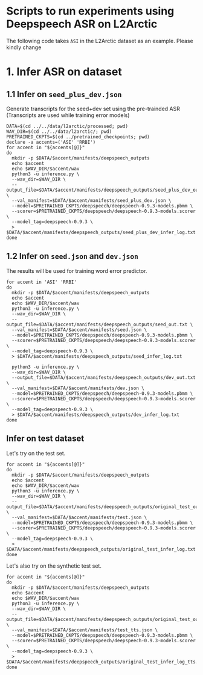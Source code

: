 # Scripts to run experiments using Deepspeech ASR on L2Arctic

The following code takes `ASI` in the L2Arctic dataset as an example. Please kindly change 

# 1. Infer ASR on dataset

## 1.1 Infer on `seed_plus_dev.json`
Generate transcripts for the seed+dev set using the pre-trainded ASR (Transcripts are used while training error models)

```
DATA=$(cd ../../data/l2arctic/processed; pwd)
WAV_DIR=$(cd ../../data/l2arctic/; pwd)
PRETRAINED_CKPTS=$(cd ../pretrained_checkpoints; pwd) 
declare -a accents=('ASI' 'RRBI')
for accent in "${accents[@]}"
do
  mkdir -p $DATA/$accent/manifests/deepspeech_outputs
  echo $accent
  echo $WAV_DIR/$accent/wav
  python3 -u inference.py \
  --wav_dir=$WAV_DIR \
  --output_file=$DATA/$accent/manifests/deepspeech_outputs/seed_plus_dev_out.txt \
  --val_manifest=$DATA/$accent/manifests/seed_plus_dev.json \
  --model=$PRETRAINED_CKPTS/deepspeech/deepspeech-0.9.3-models.pbmm \
  --scorer=$PRETRAINED_CKPTS/deepspeech/deepspeech-0.9.3-models.scorer \
  --model_tag=deepspeech-0.9.3 \
  > $DATA/$accent/manifests/deepspeech_outputs/seed_plus_dev_infer_log.txt
done
```

## 1.2 Infer on `seed.json` and `dev.json`

The results will be used for training word error predictor.

```
for accent in 'ASI' 'RRBI'
do
  mkdir -p $DATA/$accent/manifests/deepspeech_outputs
  echo $accent
  echo $WAV_DIR/$accent/wav 
  python3 -u inference.py \
  --wav_dir=$WAV_DIR \
  --output_file=$DATA/$accent/manifests/deepspeech_outputs/seed_out.txt \
  --val_manifest=$DATA/$accent/manifests/seed.json \
  --model=$PRETRAINED_CKPTS/deepspeech/deepspeech-0.9.3-models.pbmm \
  --scorer=$PRETRAINED_CKPTS/deepspeech/deepspeech-0.9.3-models.scorer \
  --model_tag=deepspeech-0.9.3 \
  > $DATA/$accent/manifests/deepspeech_outputs/seed_infer_log.txt

  python3 -u inference.py \
  --wav_dir=$WAV_DIR \
  --output_file=$DATA/$accent/manifests/deepspeech_outputs/dev_out.txt \
  --val_manifest=$DATA/$accent/manifests/dev.json \
  --model=$PRETRAINED_CKPTS/deepspeech/deepspeech-0.9.3-models.pbmm \
  --scorer=$PRETRAINED_CKPTS/deepspeech/deepspeech-0.9.3-models.scorer \
  --model_tag=deepspeech-0.9.3 \
  > $DATA/$accent/manifests/deepspeech_outputs/dev_infer_log.txt
done
```


## Infer on test dataset

Let's try on the test set.

```
for accent in "${accents[@]}"
do
  mkdir -p $DATA/$accent/manifests/deepspeech_outputs
  echo $accent
  echo $WAV_DIR/$accent/wav 
  python3 -u inference.py \
  --wav_dir=$WAV_DIR \
  --output_file=$DATA/$accent/manifests/deepspeech_outputs/original_test_out_out.txt \
  --val_manifest=$DATA/$accent/manifests/test.json \
  --model=$PRETRAINED_CKPTS/deepspeech/deepspeech-0.9.3-models.pbmm \
  --scorer=$PRETRAINED_CKPTS/deepspeech/deepspeech-0.9.3-models.scorer \
  --model_tag=deepspeech-0.9.3 \
  > $DATA/$accent/manifests/deepspeech_outputs/original_test_infer_log.txt
done
```

Let's also try on the synthetic test set.

```
for accent in "${accents[@]}"
do
  mkdir -p $DATA/$accent/manifests/deepspeech_outputs
  echo $accent
  echo $WAV_DIR/$accent/wav 
  python3 -u inference.py \
  --wav_dir=$WAV_DIR \
  --output_file=$DATA/$accent/manifests/deepspeech_outputs/original_test_out_out_tts.txt \
  --val_manifest=$DATA/$accent/manifests/test_tts.json \
  --model=$PRETRAINED_CKPTS/deepspeech/deepspeech-0.9.3-models.pbmm \
  --scorer=$PRETRAINED_CKPTS/deepspeech/deepspeech-0.9.3-models.scorer \
  --model_tag=deepspeech-0.9.3 \
  > $DATA/$accent/manifests/deepspeech_outputs/original_test_infer_log_tts.txt
done
```
